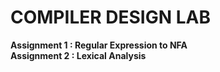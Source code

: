 # COMPILER DESIGN LAB
<b> Assignment 1 : Regular Expression to NFA </b></br>
<b> Assignment 2 : Lexical Analysis </b>
